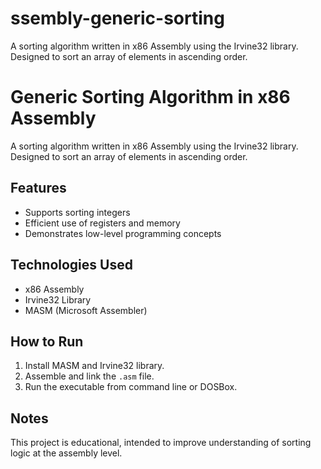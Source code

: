 # ssembly-generic-sorting
A sorting algorithm written in x86 Assembly using the Irvine32 library. Designed to sort an array of elements in ascending order.
# Generic Sorting Algorithm in x86 Assembly

A sorting algorithm written in x86 Assembly using the Irvine32 library. Designed to sort an array of elements in ascending order.

## Features

- Supports sorting integers
- Efficient use of registers and memory
- Demonstrates low-level programming concepts

## Technologies Used

- x86 Assembly
- Irvine32 Library
- MASM (Microsoft Assembler)

## How to Run

1. Install MASM and Irvine32 library.
2. Assemble and link the `.asm` file.
3. Run the executable from command line or DOSBox.

## Notes

This project is educational, intended to improve understanding of sorting logic at the assembly level.
